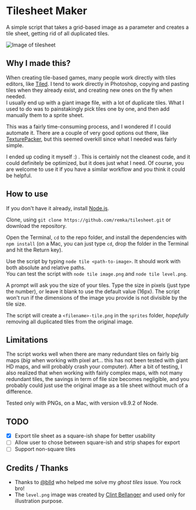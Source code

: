 # Tilesheet Maker  

A simple script that takes a grid-based image as a parameter and creates a tile sheet, getting rid of all duplicated tiles.  

![Image of tilesheet](https://i.imgur.com/lfqLQy8.png)

## Why I made this?

When creating tile-based games, many people work directly with tiles editors, like [Tiled](https://www.mapeditor.org/). I tend to work directly in Photoshop, copying and pasting tiles when they already exist, and creating new ones on the fly when needed.  
I usually end up with a giant image file, with a lot of duplicate tiles. What I used to do was to painstakingly pick tiles one by one, and then add manually them to a sprite sheet.

This was a fairly time-consuming process, and I wondered if I could automate it. There are a couple of very good options out there, like [TexturePacker](https://www.codeandweb.com/texturepacker), but this seemed overkill since what I needed was fairly simple.  

I ended up coding it myself :) . This is certainly not the cleanest code, and it could definitely be optimized, but it does just what I need. Of course, you are welcome to use it if you have a similar workflow and you think it could be helpful.    


## How to use    

If you don't have it already, install [Node.js](https://nodejs.org/en/).  

Clone, using `git clone https://github.com/remka/tilesheet.git` or download the repository.  

Open the Terminal, `cd` to the repo folder, and install the dependencies with `npm install` (on a Mac, you can just type `cd`, drop the folder in the Terminal and hit the Return key).  

Use the script by typing `node tile <path-to-image>`. It should work with both absolute and relative paths.  
You can test the script with `node tile image.png` and `node tile level.png`.  

A prompt will ask you the size of your tiles. Type the size in pixels (just type the number), or leave it blank to use the default value (16px). The script won't run if the dimensions of the image you provide is not divisible by the tile size.  

The script will create a `<filename>-tile.png` in the `sprites` folder, *hopefully* removing all duplicated tiles from the original image.

## Limitations  

The script works well when there are many redundant tiles on fairly big maps (*big* when working with pixel art... this has not been tested with giant HD maps, and will probably crash your computer). After a bit of testing, I also realized that when working with fairly complex maps, with not many redundant tiles, the savings in term of file size becomes negligible, and you probably could just use the original image as a tile sheet without much of a difference.  

Tested only with PNGs, on a Mac, with version v8.9.2 of Node.  

## TODO

- [x] Export tile sheet as a square-ish shape for better usability   
- [ ] Allow user to chose between square-ish and strip shapes for export  
- [ ] Support non-square tiles    

## Credits / Thanks  

* Thanks to [@blld](https://github.com/blldand-tiles) who helped me solve my *ghost tiles* issue. You rock bro!    
* The `level.png` image was created by [Clint Bellanger](https://opengameart.org/forumtopic/feedback-on-16px-robots-and-tiles) and used only for illustration purpose.    
